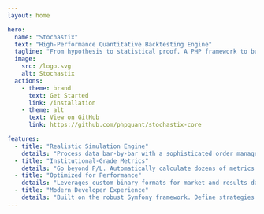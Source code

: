 ```yaml
---
layout: home

hero:
  name: "Stochastix"
  text: "High-Performance Quantitative Backtesting Engine"
  tagline: "From hypothesis to statistical proof. A PHP framework to build, test, and analyze your crypto-currencies trading strategies."
  image:
    src: /logo.svg
    alt: Stochastix
  actions:
    - theme: brand
      text: Get Started
      link: /installation
    - theme: alt
      text: View on GitHub
      link: https://github.com/phpquant/stochastix-core

features:
  - title: "Realistic Simulation Engine"
    details: "Process data bar-by-bar with a sophisticated order management system supporting Market, Limit, and Stop orders with automated Stop-Loss/Take-Profit handling."
  - title: "Institutional-Grade Metrics"
    details: "Go beyond P/L. Automatically calculate dozens of metrics like Sharpe & Sortino Ratios, Alpha, Beta, CAGR, and Max Drawdown to truly understand your strategy's risk and reward."
  - title: "Optimized for Performance"
    details: "Leverages custom binary formats for market and results data, combined with high-performance PHP extensions (ds, bcmath) to process massive datasets with maximum speed and precision."
  - title: "Modern Developer Experience"
    details: "Built on the robust Symfony framework. Define strategies and their inputs with simple, clean PHP attributes for a seamless and intuitive development workflow."
---
```

